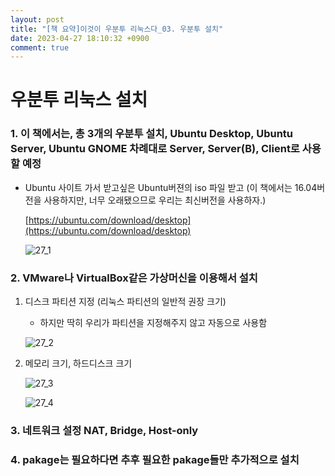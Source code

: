 ```yaml
---
layout: post
title: "[책 요약]이것이 우분투 리눅스다_03. 우분투 설치"
date: 2023-04-27 18:10:32 +0900
comment: true
---
```



# 우분투 리눅스 설치

### 1. 이 책에서는, 총 3개의 우분투 설치, Ubuntu Desktop, Ubuntu Server, Ubuntu GNOME 차례대로 Server, Server(B), Client로 사용할 예정

- Ubuntu 사이트 가서 받고싶은 Ubuntu버젼의 iso 파일 받고 (이 책에서는 16.04버전을 사용하지만, 너무 오래됐으므로 우리는 최신버전을 사용하자.)
    
    [https://ubuntu.com/download/desktop](https://ubuntu.com/download/desktop)
    
    ![27_1](https://user-images.githubusercontent.com/47453097/234726979-8fbafee5-8a39-4ef8-b3d8-f2a7034ce185.png)
    

### 2. VMware나 VirtualBox같은 가상머신을 이용해서 설치

1. 디스크 파티션 지정 (리눅스 파티션의 일반적 권장 크기)
    - 하지만 딱히 우리가 파티션을 지정해주지 않고 자동으로 사용함
    
    ![27_2](https://user-images.githubusercontent.com/47453097/234726989-98ec0e83-9599-4348-8e37-26d67159a886.png)
2. 메모리 크기, 하드디스크 크기
    
    ![27_3](https://user-images.githubusercontent.com/47453097/234726984-d77775b8-2a3c-4309-a550-0486c615c2a9.png)
    
    ![27_4](https://user-images.githubusercontent.com/47453097/234726992-c538d6a5-e6a2-463c-9697-f1f03eab7435.png)
    

### 3. 네트워크 설정 NAT, Bridge, Host-only

### 4. pakage는 필요하다면 추후 필요한 pakage들만 추가적으로 설치